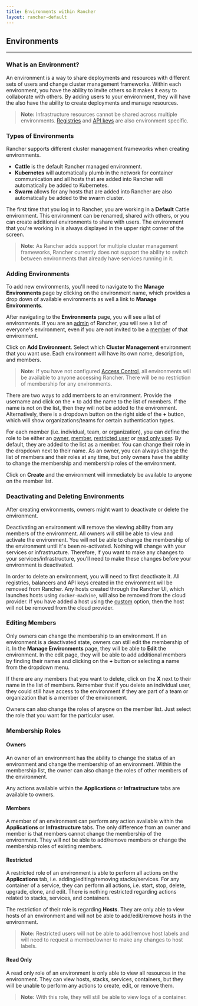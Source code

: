 ```yaml
---
title: Environments within Rancher
layout: rancher-default
---
```


## Environments
---

### What is an Environment?

An environment is a way to share deployments and resources with different sets of users and change cluster management frameworks. Within each environment, you have the ability to invite others so it makes it easy to collaborate with others. By adding users to your environment, they will have the also have the ability to create deployments and manage resources. 

> **Note:** Infrastructure resources cannot be shared across multiple environments. [Registries]({{site.baseurl}}/rancher/configuration/registries/) and [API keys]({{site.baseurl}}/rancher/configuration/api-keys/) are also environment specific.  

### Types of Environments 

Rancher supports different cluster management frameworks when creating environments. 

* **Cattle** is the default Rancher managed environment. 
* **Kubernetes** will automatically plumb in the network for container communication and all hosts that are added into Rancher will automatically be added to Kubernetes.
* **Swarm** allows for any hosts that are added into Rancher are also automatically be added to the swarm cluster.

The first time that you log in to Rancher, you are working in a **Default** Cattle environment. This environment can be renamed, shared with others, or you can create additional environments to share with users. The environment that you're working in is always displayed in the upper right corner of the screen.

> **Note:** As Rancher adds support for multiple cluster management frameworks, Rancher currently does not support the ability to switch between environments that already have services running in it. 

### Adding Environments

To add new environments, you'll need to navigate to the **Manage Environments** page by clicking on the environment name, which provides a drop down of available environments as well a link to **Manage Environments**.

After navigating to the **Environments** page, you will see a list of environments. If you are an [admin]({{site.baseurl}}/rancher/configuration/accounts/#admin) of Rancher, you will see a list of everyone's environment, even if you are not invited to be a [member]({{site.baseurl}}/rancher/configuration/environments/#membership-roles) of that environment. 

Click on **Add Environment**. Select which **Cluster Management** environment that you want use. Each environment will have its own name, description, and members. 

> **Note:** If you have not configured [Access Control]({{site.baseurl}}/rancher/configuration/access-control/), all environments will be available to anyone accessing Rancher. There will be no restriction of membership for any environments.

There are two ways to add members to an environment. Provide the username and click on the **+** to add the name to the list of members. If the name is not on the list, then they will not be added to the environment. Alternatively, there is a dropdown button on the right side of the **+** button, which will show organizations/teams for certain authentication types. 

For each member (i.e. individual, team, or organization), you can define the role to be either an [owner]({{site.baseurl}}/rancher/configuration/environments/#owners), [member]({{site.baseurl}}/rancher/configuration/environments/#members), [restricted user]({{site.baseurl}}/rancher/configuration/environments/#restricted) or [read only user]({{site.baseurl}}/rancher/configuration/environments/#read-only). By default, they are added to the list as a member. You can change their role in the dropdown next to their name. As an owner, you can always change the list of members and their roles at any time, but only owners have the ability to change the membership and membership roles of the environment.

Click on **Create** and the environment will immediately be available to anyone on the member list.

### Deactivating and Deleting Environments

After creating environments, owners might want to deactivate or delete the environment. 

Deactivating an environment will remove the viewing ability from any members of the environment. All owners will still be able to view and activate the environment. You will not be able to change the membership of the environment until it's been re-activated. Nothing will change with your services or infrastructure. Therefore, if you want to make any changes to your services/infrastructure, you'll need to make these changes before your environment is deactivated.

In order to delete an environment, you will need to first deactivate it. All registries, balancers and API keys created in the environment will be removed from Rancher. Any hosts created through the Rancher UI, which launches hosts using `docker-machine`, will also be removed from the cloud provider. If you have added a host using the [custom]({{site.baseurl}}/rancher/rancher-ui/infrastructure/hosts/custom/) option, then the host will not be removed from the cloud provider.

### Editing Members

Only owners can change the membership to an environment. If an environment is a deactivated state, owners can still edit the membership of it. In the **Manage Environments** page, they will be able to **Edit** the environment. In the edit page, they will be able to add additional members by finding their names and clicking on the **+** button or selecting a name from the dropdown menu. 

If there are any members that you want to delete, click on the **X** next to their name in the list of members. Remember that if you delete an individual user, they could still have access to the environment if they are part of a team or organization that is a member of the environment.  

Owners can also change the roles of anyone on the member list. Just select the role that you want for the particular user.

### Membership Roles 

#### Owners

An owner of an environment has the ability to change the status of an environment and change the membership of an environment. Within the membership list, the owner can also change the roles of other members of the environment. 

Any actions available within the **Applications** or **Infrastructure** tabs are available to owners. 

#### Members

A member of an environment can perform any action available within the **Applications** or **Infrastructure** tabs. The only difference from an owner and member is that members cannot change the membership of the environment. They will not be able to add/remove members or change the membership roles of existing members. 

#### Restricted

A restricted role of an environment is able to perform all actions on the **Applications** tab, i.e. adding/editing/removing stacks/services. For any container of a service, they can perform all actions, i.e. start, stop, delete, upgrade, clone, and edit. There is nothing restricted regarding actions related to stacks, services, and containers. 

The restriction of their role is regarding **Hosts**. They are only able to view hosts of an environment and will not be able to add/edit/remove hosts in the environment.

> **Note:** Restricted users will not be able to add/remove host labels and will need to request a member/owner to make any changes to host labels. 

#### Read Only 

A read only role of an environment is only able to view all resources in the environment. They can view hosts, stacks, services, containers, but they will be unable to perform any actions to create, edit, or remove them. 

> **Note:** With this role, they will still be able to view logs of a container.





